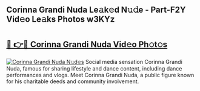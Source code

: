 ## Corinna Grandi Nuda Le𝚊k𝚎d N𝚞𝚍e - Part-F2Y Vid𝚎o Le𝚊ks Photos w3KYz

# <h2><a href="http://fbdthc.evod.top/?m=Corinna+Grandi+Nuda">🔗 👉🔴 Corinna Grandi Nuda Vid𝚎o Ph𝚘t𝚘s</a></h2>

[![Corinna Grandi Nuda N𝚞d𝚎s](https://i.imgur.com/8V9OHl7.gif)](http://fbdthc.evod.top/?m=Corinna+Grandi+Nuda)
Social media sensation Corinna Grandi Nuda, famous for sharing lifestyle and dance content, including dance performances and vlogs. Meet Corinna Grandi Nuda, a public figure known for his charitable deeds and community involvement. 
